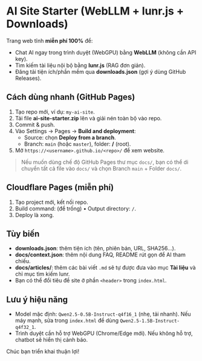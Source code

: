 # AI Site Starter (WebLLM + lunr.js + Downloads)

Trang web tĩnh **miễn phí 100%** để:
- Chat AI ngay trong trình duyệt (WebGPU) bằng **WebLLM** (không cần API key).
- Tìm kiếm tài liệu nội bộ bằng **lunr.js** (RAG đơn giản).
- Đăng tải tiện ích/phần mềm qua **downloads.json** (gợi ý dùng GitHub Releases).

## Cách dùng nhanh (GitHub Pages)
1. Tạo repo mới, ví dụ: `my-ai-site`.
2. Tải file **ai-site-starter.zip** lên và giải nén toàn bộ vào repo.
3. Commit & push.
4. Vào Settings → Pages → **Build and deployment**:
   - Source: chọn **Deploy from a branch**.
   - Branch: `main` (hoặc `master`), folder: **/** (root).
5. Mở `https://<username>.github.io/<repo>/` để xem website.

> Nếu muốn dùng chế độ GitHub Pages thư mục `docs/`, bạn có thể di chuyển tất cả file vào `docs/` và chọn Branch `main` + Folder `docs/`.

## Cloudflare Pages (miễn phí)
1. Tạo project mới, kết nối repo.
2. Build command: (để trống) • Output directory: `/`.
3. Deploy là xong.

## Tùy biến
- **downloads.json**: thêm tiện ích (tên, phiên bản, URL, SHA256...).
- **docs/context.json**: thêm nội dung FAQ, README rút gọn để AI tham chiếu.
- **docs/articles/**: thêm các bài viết `.md` sẽ tự được đưa vào mục **Tài liệu** và chỉ mục tìm kiếm lunr.
- Bạn có thể đổi tiêu đề site ở phần `<header>` trong `index.html`.

## Lưu ý hiệu năng
- Model mặc định: `Qwen2.5-0.5B-Instruct-q4f16_1` (nhẹ, tải nhanh). Nếu máy mạnh, sửa trong `index.html` để dùng `Qwen2.5-1.5B-Instruct-q4f32_1`.
- Trình duyệt cần hỗ trợ WebGPU (Chrome/Edge mới). Nếu không hỗ trợ, chatbot sẽ hiển thị cảnh báo.

Chúc bạn triển khai thuận lợi!
